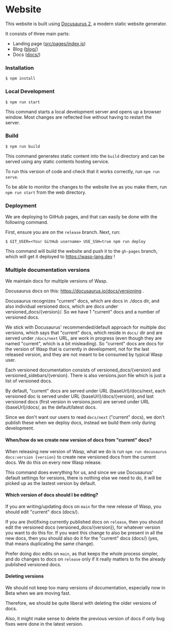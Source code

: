# Website

This website is built using [Docusaurus 2](https://v2.docusaurus.io/), a modern static website generator.

It consists of three main parts:
 - Landing page ([src/pages/index.js](src/pages/index.js))
 - Blog ([blog/](blog/))
 - Docs ([docs/](docs/))


### Installation

```
$ npm install
```

### Local Development

```
$ npm run start
```

This command starts a local development server and opens up a browser window.
Most changes are reflected live without having to restart the server.

### Build

```
$ npm run build
```

This command generates static content into the `build` directory and can be served using any static contents hosting service.

To run this version of code and check that it works correctly, run `npm run serve`.

To be able to monitor the changes to the website live as you make them, run `npm run start` from the web directory.

### Deployment

We are deploying to GitHub pages, and that can easily be done with the following command.

First, ensure you are on the `release` branch. Next, run:

```
$ GIT_USER=<Your GitHub username> USE_SSH=true npm run deploy
```

This command will build the website and push it to the `gh-pages` branch,
which will get it deployed to https://wasp-lang.dev !

### Multiple documentation versions

We maintain docs for multiple versions of Wasp.

Docusaurus docs on this: https://docusaurus.io/docs/versioning .

Docusaurus recognizes "current" docs, which are docs in ./docs dir, and also
individual versioned docs, which are docs under versioned_docs/{version}/.
So we have 1 "current" docs and a number of versioned docs.

We stick with Docusaurus' recommended/default approach for multiple doc versions, which says that "current" docs, which reside in `docs/` dir and are served under `/docs/next` URL, are work in progress (even though they are named "current", which is a bit misleading).
So "current" docs are docs for the version of Wasp that is currently in development, not for the last released version, and they are not meant to be consumed by typical Wasp user.

Each versioned documentation consists of versioned_docs/{version} and
versioned_sidebars/{version}.
There is also versions.json file which is just a list of versioned docs.

By default, "current" docs are served under URL {baseUrl}/docs/next,
each versioned doc is served under URL {baseUrl}/docs/{version},
and last versioned docs (first version in versions.json)
are served under URL {baseUrl}/docs/, as the default/latest docs.

Since we don't want our users to read `docs/next` ("current" docs), we don't publish these when we deploy docs, instead we build them only during development.

#### When/how do we create new version of docs from "current" docs?

When releasing new version of Wasp, what we do is run `npm run docusaurus docs:version {version}` to create new versioned docs from the current docs. We do this on every new Wasp release.

This command does everything for us, and since we use Docusaurus' default settings for versions,
there is nothing else we need to do, it will be picked up as the lastest version by default.

#### Which version of docs should I be editing?

If you are writing/updating docs on `main` for the new release of Wasp, you should edit "current" docs (docs/).

If you are (hot)fixing currently published docs on `release`, then you should edit the versioned docs (versioned_docs/{version}), for whatever version you want to do this for. If you want this change to also be present in all the new docs, then you should also do it for the "current" docs (docs/) (yes, that means duplicating the same change).

Prefer doing doc edits on `main`, as that keeps the whole process simpler, and do changes to docs on `release` only if it really matters to fix the already published versioned docs.

#### Deleting versions

We should not keep too many versions of documentation, especially now in Beta when we are moving fast.

Therefore, we should be quite liberal with deleting the older versions of docs.

Also, it might make sense to delete the previous version of docs if only bug fixes were done in the latest version.

